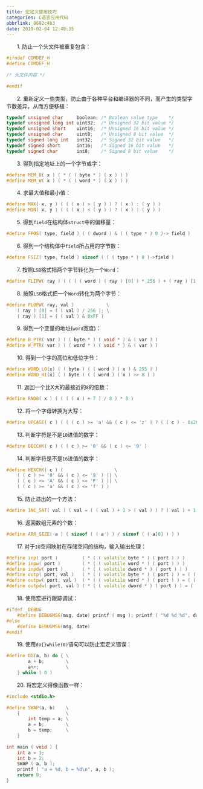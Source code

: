 ```yaml
---
title: 宏定义使用技巧
categories: C语言应用代码
abbrlink: 8692c4b3
date: 2019-02-04 12:40:35
---
```

&emsp;&emsp;1. 防止一个头文件被重复包含：<!--more-->

``` cpp
#ifndef COMDEF_H
#define COMDEF_H
​
/* 头文件内容 */
​
#endif
```

&emsp;&emsp;2. 重新定义一些类型，防止由于各种平台和编译器的不同，而产生的类型字节数差异，从而方便移植：

``` cpp
typedef unsigned char     boolean; /* Boolean value type    */
typedef unsigned long int uint32;  /* Unsigned 32 bit value */
typedef unsigned short    uint16;  /* Unsigned 16 bit value */
typedef unsigned char     uint8;   /* Unsigned 8 bit value  */
typedef signed long int   int32;   /* Signed 32 bit value   */
typedef signed short      int16;   /* Signed 16 bit value   */
typedef signed char       int8;    /* Signed 8 bit value    */
```

&emsp;&emsp;3. 得到指定地址上的一个字节或字：

``` cpp
#define MEM_B( x ) ( * ( ( byte * ) ( x ) ) )
#define MEM_W( x ) ( * ( ( word * ) ( x ) ) )
```

&emsp;&emsp;4. 求最大值和最小值：

``` cpp
#define MAX( x, y ) ( ( ( x ) > ( y ) ) ? ( x ) : ( y ) )
#define MIN( x, y ) ( ( ( x ) < ( y ) ) ? ( x ) : ( y ) )
```

&emsp;&emsp;5. 得到`field`在结构体`struct`中的偏移量：

``` cpp
#define FPOS( type, field ) ( ( dword ) & ( ( type * ) 0 )-> field )
```

&emsp;&emsp;6. 得到一个结构体中`field`所占用的字节数：

``` cpp
#define FSIZ( type, field ) sizeof ( ( ( type * ) 0 )->field )
```

&emsp;&emsp;7. 按照`LSB`格式把两个字节转化为一个`Word`：

``` cpp
#define FLIPW( ray ) ( ( ( ( word ) ( ray ) [0] ) * 256 ) + ( ray ) [1] )
```

&emsp;&emsp;8. 按照`LSB`格式把一个`Word`转化为两个字节：

``` cpp
#define FLOPW( ray, val )            \
    ( ray ) [0] = ( ( val ) / 256 ); \
    ( ray ) [1] = ( ( val ) & 0xFF )
```

&emsp;&emsp;9. 得到一个变量的地址(`word`宽度)：

``` cpp
#define B_PTR( var ) ( ( byte * ) ( void * ) & ( var ) )
#define W_PTR( var ) ( ( word * ) ( void * ) & ( var ) )
```

&emsp;&emsp;10. 得到一个字的高位和低位字节：

``` cpp
#define WORD_LO(x) ( ( byte ) ( ( word ) ( x ) & 255 ) )
#define WORD_HI(x) ( ( byte ) ( ( word ) ( x ) >> 8 ) )
```

&emsp;&emsp;11. 返回一个比X大的最接近的`8`的倍数：

``` cpp
#define RND8( x ) ( ( ( ( x ) + 7 ) / 8 ) * 8 )
```

&emsp;&emsp;12. 将一个字母转换为大写：

``` cpp
#define UPCASE( c ) ( ( ( c ) >= 'a' && ( c ) <= 'z' ) ? ( ( c ) - 0x20 ) : ( c ) )
```

&emsp;&emsp;13. 判断字符是不是`10`进值的数字：

``` cpp
#define DECCHK( c ) ( ( c ) >= '0' && ( c ) <= '9' )
```

&emsp;&emsp;14. 判断字符是不是`16`进值的数字：

``` cpp
#define HEXCHK( c ) (                   \
    ( ( c ) >= '0' && ( c ) <= '9' ) || \
    ( ( c ) >= 'A' && ( c ) <= 'F' ) || \
    ( ( c ) >= 'a' && ( c ) <= 'f' ) )
```

&emsp;&emsp;15. 防止溢出的一个方法：

``` cpp
#define INC_SAT( val ) ( val = ( ( val ) + 1 > ( val ) ) ? ( val ) + 1 : ( val ) )
```

&emsp;&emsp;16. 返回数组元素的个数：

``` cpp
#define ARR_SIZE( a ) ( sizeof ( ( a ) ) / sizeof ( ( a[0] ) ) )
```

&emsp;&emsp;17. 对于`IO`空间映射在存储空间的结构，输入输出处理：

``` cpp
#define inp( port )         ( * ( ( volatile byte * ) ( port ) ) )
#define inpw( port )        ( * ( ( volatile word * ) ( port ) ) )
#define inpdw( port )       ( * ( ( volatile dword * ) ( port ) ) )
#define outp( port, val )   ( * ( ( volatile byte * ) ( port ) ) = ( ( byte ) ( val ) ) )
#define outpw( port, val )  ( * ( ( volatile word * ) ( port ) ) = ( ( word ) ( val ) ) )
#define outpdw( port, val ) ( * ( ( volatile dword * ) ( port ) ) = ( ( dword ) ( val ) ) )
```

&emsp;&emsp;18. 使用宏进行跟踪调试：

``` cpp
#ifdef _DEBUG
    #define DEBUGMSG(msg, date) printf ( msg ); printf ( "%d %d %d", date, _LINE_, _FILE_ )
#else
    #define DEBUGMSG(msg, date)
#endif
```

&emsp;&emsp;19. 使用`do{}while(0)`语句可以防止宏定义错误：

``` cpp
#define DO(a, b) do { \
        a + b;        \
        a++;          \
    } while ( 0 )
```

&emsp;&emsp;20. 将宏定义得像函数一样：

``` cpp
#include <stdio.h>
​
#define SWAP(a, b)    \
    {                 \
        int temp = a; \
        a = b;        \
        b = temp;     \
    }
​
int main ( void ) {
    int a = 1;
    int b = 2;
    SWAP ( a, b );
    printf ( "a = %d, b = %d\n", a, b );
    return 0;
}
```